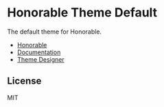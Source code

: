 # Honorable Theme Default

The default theme for Honorable.

- [Honorable](https://honorable.design)
- [Documentation](https://docs.honorable.design)
- [Theme Designer](https://design.honorable.design)

## License

MIT
